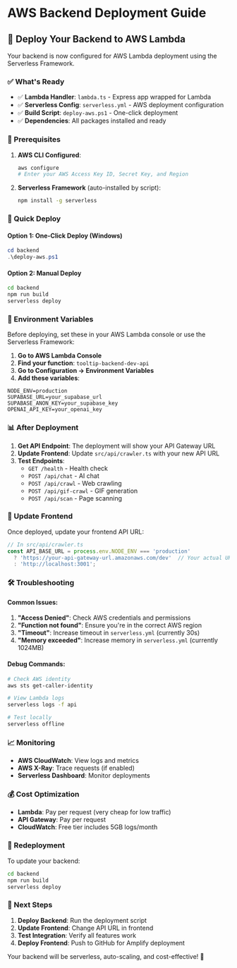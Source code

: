# AWS Backend Deployment Guide

## 🚀 Deploy Your Backend to AWS Lambda

Your backend is now configured for AWS Lambda deployment using the Serverless Framework.

### ✅ What's Ready

- ✅ **Lambda Handler**: `lambda.ts` - Express app wrapped for Lambda
- ✅ **Serverless Config**: `serverless.yml` - AWS deployment configuration
- ✅ **Build Script**: `deploy-aws.ps1` - One-click deployment
- ✅ **Dependencies**: All packages installed and ready

### 🔧 Prerequisites

1. **AWS CLI Configured**:
   ```bash
   aws configure
   # Enter your AWS Access Key ID, Secret Key, and Region
   ```

2. **Serverless Framework** (auto-installed by script):
   ```bash
   npm install -g serverless
   ```

### 🚀 Quick Deploy

#### Option 1: One-Click Deploy (Windows)
```powershell
cd backend
.\deploy-aws.ps1
```

#### Option 2: Manual Deploy
```bash
cd backend
npm run build
serverless deploy
```

### 🔑 Environment Variables

Before deploying, set these in your AWS Lambda console or use the Serverless Framework:

1. **Go to AWS Lambda Console**
2. **Find your function**: `tooltip-backend-dev-api`
3. **Go to Configuration → Environment Variables**
4. **Add these variables**:

```
NODE_ENV=production
SUPABASE_URL=your_supabase_url
SUPABASE_ANON_KEY=your_supabase_key
OPENAI_API_KEY=your_openai_key
```

### 📊 After Deployment

1. **Get API Endpoint**: The deployment will show your API Gateway URL
2. **Update Frontend**: Update `src/api/crawler.ts` with your new API URL
3. **Test Endpoints**:
   - `GET /health` - Health check
   - `POST /api/chat` - AI chat
   - `POST /api/crawl` - Web crawling
   - `POST /api/gif-crawl` - GIF generation
   - `POST /api/scan` - Page scanning

### 🔄 Update Frontend

Once deployed, update your frontend API URL:

```typescript
// In src/api/crawler.ts
const API_BASE_URL = process.env.NODE_ENV === 'production' 
  ? 'https://your-api-gateway-url.amazonaws.com/dev'  // Your actual URL
  : 'http://localhost:3001';
```

### 🛠️ Troubleshooting

#### Common Issues:

1. **"Access Denied"**: Check AWS credentials and permissions
2. **"Function not found"**: Ensure you're in the correct AWS region
3. **"Timeout"**: Increase timeout in `serverless.yml` (currently 30s)
4. **"Memory exceeded"**: Increase memory in `serverless.yml` (currently 1024MB)

#### Debug Commands:

```bash
# Check AWS identity
aws sts get-caller-identity

# View Lambda logs
serverless logs -f api

# Test locally
serverless offline
```

### 📈 Monitoring

- **AWS CloudWatch**: View logs and metrics
- **AWS X-Ray**: Trace requests (if enabled)
- **Serverless Dashboard**: Monitor deployments

### 💰 Cost Optimization

- **Lambda**: Pay per request (very cheap for low traffic)
- **API Gateway**: Pay per request
- **CloudWatch**: Free tier includes 5GB logs/month

### 🔄 Redeployment

To update your backend:
```bash
cd backend
npm run build
serverless deploy
```

### 🎯 Next Steps

1. **Deploy Backend**: Run the deployment script
2. **Update Frontend**: Change API URL in frontend
3. **Test Integration**: Verify all features work
4. **Deploy Frontend**: Push to GitHub for Amplify deployment

Your backend will be serverless, auto-scaling, and cost-effective! 🚀
